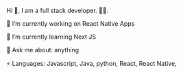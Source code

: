 Hi 👋,
I am a full stack developer. 🏄‍♂️.

🔭 I’m currently working on React Native Apps 

🌱 I’m currently learning Next JS

💬 Ask me about: anything

⚡ Languages: Javascript, Java, python, React, React Native,
